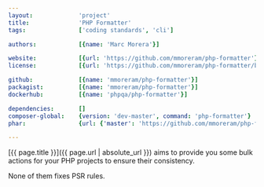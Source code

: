 ```yaml
---
layout:             'project'
title:              'PHP Formatter'
tags:               ['coding standards', 'cli'] 

authors:            [{name: 'Marc Morera'}] 

website:            [{url: 'https://github.com/mmoreram/php-formatter'}]
license:            [{url: 'https://github.com/mmoreram/php-formatter/blob/master/LICENSE', label: 'MIT License'}]

github:             [{name: 'mmoreram/php-formatter'}]
packagist:          [{name: 'mmoreram/php-formatter'}]               
dockerhub:          [{name: 'phpqa/php-formatter'}]     

dependencies:       []
composer-global:    {version: 'dev-master', command: 'php-formatter'}
phar:               {url: {'master': 'https://github.com/mmoreram/php-formatter/blob/master/build/php-formatter.phar?raw=true'}}

---
```


[{{ page.title }}]({{ page.url | absolute_url }}) aims to provide you some bulk actions for your PHP projects to ensure their consistency.

<!--more-->

None of them fixes PSR rules.
